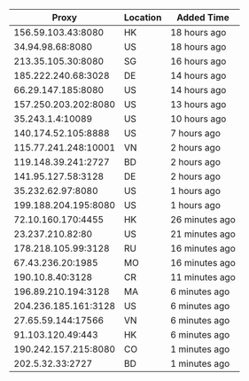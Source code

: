 | Proxy | Location | Added Time |
|---------|----------|------------|
| 156.59.103.43:8080 | HK | 18 hours ago |
| 34.94.98.68:8080 | US | 18 hours ago |
| 213.35.105.30:8080 | SG | 16 hours ago |
| 185.222.240.68:3028 | DE | 14 hours ago |
| 66.29.147.185:8080 | US | 14 hours ago |
| 157.250.203.202:8080 | US | 13 hours ago |
| 35.243.1.4:10089 | US | 10 hours ago |
| 140.174.52.105:8888 | US | 7 hours ago |
| 115.77.241.248:10001 | VN | 2 hours ago |
| 119.148.39.241:2727 | BD | 2 hours ago |
| 141.95.127.58:3128 | DE | 2 hours ago |
| 35.232.62.97:8080 | US | 1 hours ago |
| 199.188.204.195:8080 | US | 1 hours ago |
| 72.10.160.170:4455 | HK | 26 minutes ago |
| 23.237.210.82:80 | US | 21 minutes ago |
| 178.218.105.99:3128 | RU | 16 minutes ago |
| 67.43.236.20:1985 | MO | 16 minutes ago |
| 190.10.8.40:3128 | CR | 11 minutes ago |
| 196.89.210.194:3128 | MA | 6 minutes ago |
| 204.236.185.161:3128 | US | 6 minutes ago |
| 27.65.59.144:17566 | VN | 6 minutes ago |
| 91.103.120.49:443 | HK | 6 minutes ago |
| 190.242.157.215:8080 | CO | 1 minutes ago |
| 202.5.32.33:2727 | BD | 1 minutes ago |
